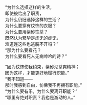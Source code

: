 <p class="has-line-data" data-line-start="0" data-line-end="15">“为什么选择这样的生活，<br>
即使被给出了职责，<br>
为什么仍旧选择这样的生活？<br>
为什么要穿有纹饰的衣服？<br>
为什么要用紫砂饮茶？<br>
既然认为繁华是虚无的虚无，<br>
难道连这些也逃脱不开吗？”<br>
“那为什么要看花？<br>
为什么要看死人无病呻吟的诗？”<br>
  
“因为纹饰使我约束，紫砂沏茶爽精神；<br>
因为这样，才能更好地履行职能。”<br>
“我不知道——<br>
那时我感到自由，仿佛我不再拥有职能。”<br>
“为什么要有乐，为什么要离开职能？”<br>
“哪里有绝对职责？我也是游动的人。”</p>
